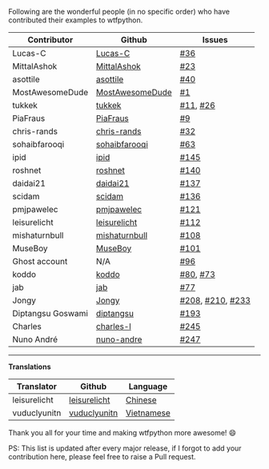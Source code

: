 Following are the wonderful people (in no specific order) who have contributed their examples to wtfpython.

| Contributor | Github | Issues |
|-------------|--------|--------|
| Lucas-C | [Lucas-C](https://github.com/Lucas-C) | [#36](https://github.com/satwikkansal/wtfpython/issues/36) |
| MittalAshok | [MittalAshok](https://github.com/MittalAshok) | [#23](https://github.com/satwikkansal/wtfpython/issues/23) |
| asottile | [asottile](https://github.com/asottile) | [#40](https://github.com/satwikkansal/wtfpython/issues/40) |
| MostAwesomeDude | [MostAwesomeDude](https://github.com/MostAwesomeDude) | [#1](https://github.com/satwikkansal/wtfpython/issues/1) |
| tukkek | [tukkek](https://github.com/tukkek) | [#11](https://github.com/satwikkansal/wtfpython/issues/11), [#26](https://github.com/satwikkansal/wtfpython/issues/26) |
| PiaFraus | [PiaFraus](https://github.com/PiaFraus) | [#9](https://github.com/satwikkansal/wtfpython/issues/9) |
| chris-rands | [chris-rands](https://github.com/chris-rands) | [#32](https://github.com/satwikkansal/wtfpython/issues/32) |
| sohaibfarooqi | [sohaibfarooqi](https://github.com/sohaibfarooqi) | [#63](https://github.com/satwikkansal/wtfpython/issues/63) |
| ipid | [ipid](https://github.com/ipid) | [#145](https://github.com/satwikkansal/wtfpython/issues/145) |
| roshnet | [roshnet](https://github.com/roshnet) | [#140](https://github.com/satwikkansal/wtfpython/issues/140) |
| daidai21 | [daidai21](https://github.com/daidai21) | [#137](https://github.com/satwikkansal/wtfpython/issues/137) |
| scidam | [scidam](https://github.com/scidam) | [#136](https://github.com/satwikkansal/wtfpython/issues/136) |
| pmjpawelec | [pmjpawelec](https://github.com/pmjpawelec) | [#121](https://github.com/satwikkansal/wtfpython/issues/121) |
| leisurelicht | [leisurelicht](https://github.com/leisurelicht) | [#112](https://github.com/satwikkansal/wtfpython/issues/112) |
| mishaturnbull | [mishaturnbull](https://github.com/mishaturnbull) | [#108](https://github.com/satwikkansal/wtfpython/issues/108) |
| MuseBoy | [MuseBoy](https://github.com/MuseBoy) | [#101](https://github.com/satwikkansal/wtfpython/issues/101) |
| Ghost account | N/A | [#96](https://github.com/satwikkansal/wtfpython/issues/96)
| koddo | [koddo](https://github.com/koddo) | [#80](https://github.com/satwikkansal/wtfpython/issues/80), [#73](https://github.com/satwikkansal/wtfpython/issues/73) |
| jab | [jab](https://github.com/jab) | [#77](https://github.com/satwikkansal/wtfpython/issues/77) |
| Jongy | [Jongy](https://github.com/Jongy) | [#208](https://github.com/satwikkansal/wtfpython/issues/208), [#210](https://github.com/satwikkansal/wtfpython/issues/210), [#233](https://github.com/satwikkansal/wtfpython/issues/233) |
| Diptangsu Goswami | [diptangsu](https://github.com/diptangsu) | [#193](https://github.com/satwikkansal/wtfpython/issues/193) |
| Charles | [charles-l](https://github.com/charles-l)  | [#245](https://github.com/satwikkansal/wtfpython/issues/245)
| Nuno André | [nuno-andre](https://github.com/nuno-andre) | [#247](https://github.com/satwikkansal/wtfpython/issues/245) 
---

**Translations**

| Translator | Github | Language |
|-------------|--------|--------|
| leisurelicht | [leisurelicht](https://github.com/leisurelicht) | [Chinese](https://github.com/leisurelicht/wtfpython-cn) |
| vuduclyunitn | [vuduclyunitn](https://github.com/vuduclyunitn) | [Vietnamese](https://github.com/vuduclyunitn/wtfptyhon-vi) |


Thank you all for your time and making wtfpython more awesome! :smile:

PS: This list is updated after every major release, if I forgot to add your contribution here, please feel free to raise a Pull request.
